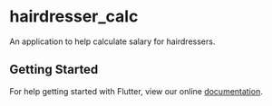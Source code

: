 # hairdresser_calc

An application to help calculate salary for hairdressers.

## Getting Started

For help getting started with Flutter, view our online
[documentation](https://flutter.io/).
